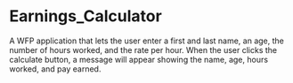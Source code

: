 # Earnings_Calculator

A WFP application that lets the user enter a first and last name, an age, the number of hours worked, and the rate per hour. When the user clicks the calculate button, a message will appear showing the name, age, hours worked, and pay earned.
